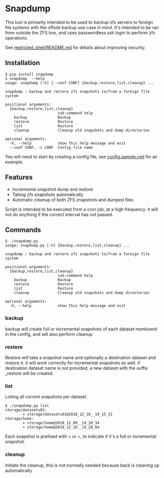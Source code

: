 # Snapdump

This tool is primarily intended to be used to backup zfs servers to foreign file systems with the offsite backup use case in mind.
It's intended to be ran from outside the ZFS box, and uses passwordless ssh login to perform zfs operations.

See [restricted_shell/README.md](restricted_shell/README.md) for details about improving security.

## Installation
```
$ pip install snapdump
$ snapdump  --help
usage: snapdump [-h] [--conf CONF] {backup,restore,list,cleanup} ...

snapdump : backup and restore zfs snapshots to/from a foreign file system

positional arguments:
  {backup,restore,list,cleanup}
                        sub-command help
    backup              Backup
    restore             Restore
    list                Restore
    cleanup             Cleanup old snapshots and dump directories

optional arguments:
  -h, --help            show this help message and exit
  --conf CONF, -c CONF  Config file name
```
You will need to start by creating a config file, see [config.sample.yml](snapdump/config.sample.yml) for an example.

## Features
* Incremental snapshot dump and restore
* Taking zfs snapshots automatically
* Automatic cleanup of both ZFS znapshots and dumped files

Script is intended to be executed from a cron job, at a high frequency. it will not do anything 
if the correct interval has not passed.

## Commands
```
$ ./snapdump.py     
usage: snapdump.py [-h] {backup,restore,list,cleanup} ...

snapdump : backup and restore zfs snapshots to/from a foreign file system

positional arguments:
  {backup,restore,list,cleanup}
                        sub-command help
    backup              Backup
    restore             Restore
    list                Restore
    cleanup             Cleanup old snapshots and dump directories

optional arguments:
  -h, --help            show this help message and exit
```

### backup
backup will create full or incremental snapshots of each dataset mentioend in the config, and will also perform cleanup

### restore
Restore will take a snapshot name and optionally a destination dataset and restore it. it will work correctly for incremental snapshots as well.
if destination dataset name is not provided, a new dataset with the suffix _restore will be created.

### list
Listing all current snapshots per dataset.

```
$ ./snapdump.py list
storage/datasets01:
        = storage/datasets01@2018_12_10__19_15_31
storage/home:
        = storage/home@2018_12_09__19_20_34
        + storage/home@2018_12_10__19_20_04
```
Each snapshot is prefixed with = or +, to indicate if it's a full or incremental snapshot.

### cleanup
Initiate the cleanup, this is not normally needed because back is cleaning up automatically
